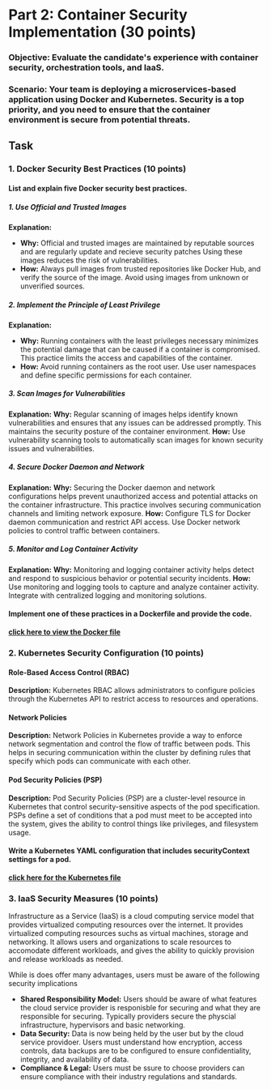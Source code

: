# Part 2: Container Security Implementation (30 points)

### Objective: Evaluate the candidate's experience with container security, orchestration tools, and IaaS.

### Scenario: Your team is deploying a microservices-based application using Docker and Kubernetes. Security is a top priority, and you need to ensure that the container environment is secure from potential threats.

## Task


### 1. Docker Security Best Practices (10 points)

#### List and explain five Docker security best practices.
##### 1. Use Official and Trusted Images
**Explanation:**
- **Why:** Official and trusted images are maintained by reputable sources and are regularly update and recieve security patches Using these images reduces the risk of vulnerabilities.
- **How:** Always pull images from trusted repositories like Docker Hub, and verify the source of the image. Avoid using images from unknown or unverified sources.

##### 2. Implement the Principle of Least Privilege
**Explanation:**
- **Why:** Running containers with the least privileges necessary minimizes the potential damage that can be caused if a container is compromised. This practice limits the access and capabilities of the container.
- **How:** Avoid running containers as the root user. Use user namespaces and define specific permissions for each container.

##### 3. Scan Images for Vulnerabilities
**Explanation:**
**Why:** Regular scanning of images helps identify known vulnerabilities and ensures that any issues can be addressed promptly. This maintains the security posture of the container environment.
**How:** Use vulnerability scanning tools to automatically scan images for known security issues and vulnerabilities.

##### 4. Secure Docker Daemon and Network
**Explanation:**
**Why:** Securing the Docker daemon and network configurations helps prevent unauthorized access and potential attacks on the container infrastructure. This practice involves securing communication channels and limiting network exposure.
**How:** Configure TLS for Docker daemon communication and restrict API access. Use Docker network policies to control traffic between containers.

##### 5. Monitor and Log Container Activity
**Explanation:**
**Why:** Monitoring and logging container activity helps detect and respond to suspicious behavior or potential security incidents.
**How:** Use monitoring and logging tools to capture and analyze container activity. Integrate with centralized logging and monitoring solutions.

#### Implement one of these practices in a Dockerfile and provide the code.

**[click here to view the Docker file](Dockerfile-Memcached)**





### 2. Kubernetes Security Configuration (10 points)

#### Role-Based Access Control (RBAC)
**Description:**
 Kubernetes RBAC allows administrators to configure policies through the Kubernetes API to restrict access to resources and operations.

 #### Network Policies
 **Description:**
Network Policies in Kubernetes provide a way to enforce network segmentation and control the flow of traffic between pods. This helps in securing communication within the cluster by defining rules that specify which pods can communicate with each other.

#### Pod Security Policies (PSP)
**Description:**
Pod Security Policies (PSP) are a cluster-level resource in Kubernetes that control security-sensitive aspects of the pod specification. PSPs define a set of conditions that a pod must meet to be accepted into the system, gives the ability to control things like privileges, and filesystem usage.

#### Write a Kubernetes YAML configuration that includes securityContext settings for a pod.
**[click here for the Kubernetes file](kubernetes-securityContext.yml)**



### 3. IaaS Security Measures (10 points)

Infrastructure as a Service (IaaS) is a cloud computing service model that provides virtualized computing resources over the internet. It provides virtualized computing resources suchs as virtual machines, storage and networking. It allows users and organizations to scale resources to accomodate different workloads, and gives the ability to quickly provision and release workloads as needed.

While is does offer many advantages, users must be aware of the following security implications
- **Shared Responsibility Model:** Users should be aware of what features the cloud service provider is responisble for securing and what they are responsible for securing. Typically providers secure the physcial infrastructure, hypervisors and basic networking.
- **Data Security:** Data is now being held by the user but by the cloud service providoer. Users must understand how encryption, access controls, data backups are to be configured to ensure confidentiality, integrity, and availability of data.
- **Compliance & Legal:** Users must be ssure to choose providers can ensure compliance with their industry regulations and standards. 
